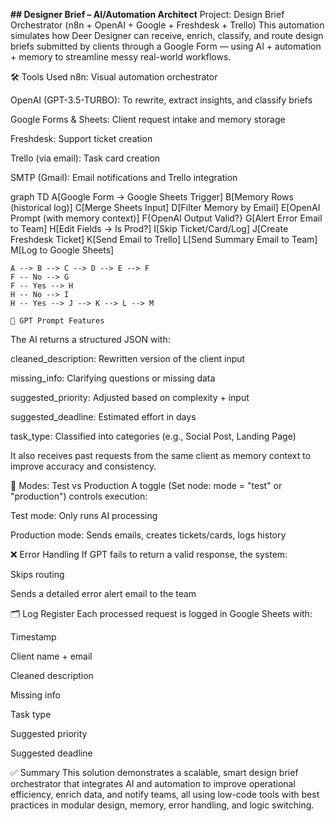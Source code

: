 **## Designer Brief – AI/Automation Architect**
Project: Design Brief Orchestrator (n8n + OpenAI + Google + Freshdesk + Trello)
This automation simulates how Deer Designer can receive, enrich, classify, and route design briefs submitted by clients through a Google Form — using AI + automation + memory to streamline messy real-world workflows.

🛠 Tools Used
n8n: Visual automation orchestrator

OpenAI (GPT-3.5-TURBO): To rewrite, extract insights, and classify briefs

Google Forms & Sheets: Client request intake and memory storage

Freshdesk: Support ticket creation

Trello (via email): Task card creation

SMTP (Gmail): Email notifications and Trello integration

graph TD
    A[Google Form → Google Sheets Trigger]
    B[Memory Rows (historical log)]
    C[Merge Sheets Input]
    D[Filter Memory by Email]
    E[OpenAI Prompt (with memory context)]
    F{OpenAI Output Valid?}
    G[Alert Error Email to Team]
    H[Edit Fields → Is Prod?]
    I[Skip Ticket/Card/Log]
    J[Create Freshdesk Ticket]
    K[Send Email to Trello]
    L[Send Summary Email to Team]
    M[Log to Google Sheets]

    A --> B --> C --> D --> E --> F
    F -- No --> G
    F -- Yes --> H
    H -- No --> I
    H -- Yes --> J --> K --> L --> M

    🧠 GPT Prompt Features
The AI returns a structured JSON with:

cleaned_description: Rewritten version of the client input

missing_info: Clarifying questions or missing data

suggested_priority: Adjusted based on complexity + input

suggested_deadline: Estimated effort in days

task_type: Classified into categories (e.g., Social Post, Landing Page)

It also receives past requests from the same client as memory context to improve accuracy and consistency.

🔄 Modes: Test vs Production
A toggle (Set node: mode = "test" or "production") controls execution:

Test mode: Only runs AI processing

Production mode: Sends emails, creates tickets/cards, logs history

❌ Error Handling
If GPT fails to return a valid response, the system:

Skips routing

Sends a detailed error alert email to the team

🗂 Log Register
Each processed request is logged in Google Sheets with:

Timestamp

Client name + email

Cleaned description

Missing info

Task type

Suggested priority

Suggested deadline

✅ Summary
This solution demonstrates a scalable, smart design brief orchestrator that integrates AI and automation to improve operational efficiency, enrich data, and notify teams, all using low-code tools with best practices in modular design, memory, error handling, and logic switching.
